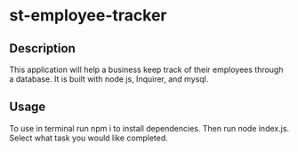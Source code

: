 # st-employee-tracker


## Description
This application will help a business keep track of their employees through a database. It is built with node js, Inquirer, and mysql.



## Usage
To use in terminal run npm i to install dependencies. Then run node index.js. Select what task you would like completed.


